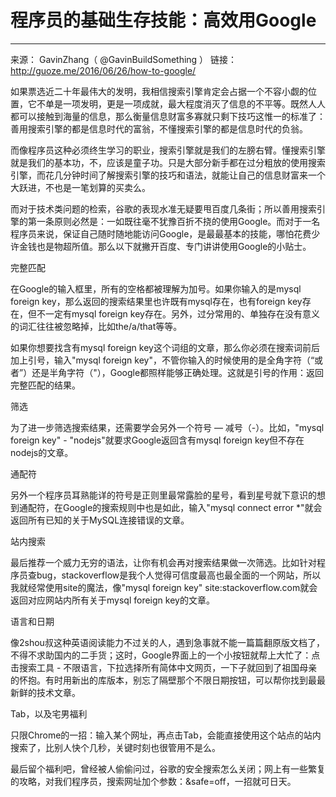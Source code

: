 # 程序员的基础生存技能：高效用Google
----------


来源： GavinZhang（ @GavinBuildSomething ）
链接：http://guoze.me/2016/06/26/how-to-google/

如果票选近二十年最伟大的发明，我相信搜索引擎肯定会占据一个不容小觑的位置，它不单是一项发明，更是一项成就，最大程度消灭了信息的不平等。既然人人都可以接触到海量的信息，那么衡量信息财富多寡就只剩下技巧这惟一的标准了：善用搜索引擎的都是信息时代的富翁，不懂搜索引擎的都是信息时代的负翁。

而像程序员这种必须终生学习的职业，搜索引擎就是我们的左膀右臂。懂搜索引擎就是我们的基本功，不，应该是童子功。只是大部分新手都在过分粗放的使用搜索引擎，而花几分钟时间了解搜索引擎的技巧和语法，就能让自己的信息财富来一个大跃进，不也是一笔划算的买卖么。

而对于技术类问题的检索，谷歌的表现水准无疑要甩百度几条街；所以善用搜索引擎的第一条原则必然是：一如既往毫不犹豫百折不挠的使用Google。而对于一名程序员来说，保证自己随时随地能访问Google，是最最基本的技能，哪怕花费少许金钱也是物超所值。那么以下就撇开百度、专门讲讲使用Google的小贴士。

完整匹配

在Google的输入框里，所有的空格都被理解为加号。如果你输入的是mysql foreign key，那么返回的搜索结果里也许既有mysql存在，也有foreign key存在，但不一定有mysql foreign key存在。另外，过分常用的、单独存在没有意义的词汇往往被忽略掉，比如the/a/that等等。

如果你想要找含有mysql foreign key这个词组的文章，那么你必须在搜索词前后加上引号，输入"mysql foreign key"，不管你输入的时候使用的是全角字符（“或者”）还是半角字符（"），Google都照样能够正确处理。这就是引号的作用：返回完整匹配的结果。

筛选

为了进一步筛选搜索结果，还需要学会另外一个符号 — 减号（-）。比如，"mysql foreign key" - "nodejs"就要求Google返回含有mysql foreign key但不存在nodejs的文章。

通配符

另外一个程序员耳熟能详的符号是正则里最常露脸的星号，看到星号就下意识的想到通配符，在Google的搜索规则中也是如此，输入"mysql connect error *"就会返回所有已知的关于MySQL连接错误的文章。

站内搜索

最后推荐一个威力无穷的语法，让你有机会再对搜索结果做一次筛选。比如针对程序员查bug，stackoverflow是我个人觉得可信度最高也最全面的一个网站，所以我就经常使用site的魔法，像"mysql foreign key" site:stackoverflow.com就会返回对应网站内所有关于mysql foreign key的文章。

语言和日期

像2shou叔这种英语阅读能力不过关的人，遇到急事就不能一篇篇翻原版文档了，不得不求助国内的二手货；这时，Google界面上的一个小按钮就帮上大忙了：点击搜索工具 - 不限语言，下拉选择所有简体中文网页，一下子就回到了祖国母亲的怀抱。有时用新出的库版本，别忘了隔壁那个不限日期按钮，可以帮你找到最最新鲜的技术文章。

Tab，以及宅男福利

只限Chrome的一招：输入某个网址，再点击Tab，会能直接使用这个站点的站内搜索了，比别人快个几秒，关键时刻也很管用不是么。

最后留个福利吧，曾经被人偷偷问过，谷歌的安全搜索怎么关闭；网上有一些繁复的攻略，对我们程序员，搜索网址加个参数：&safe=off，一招就可日天。


